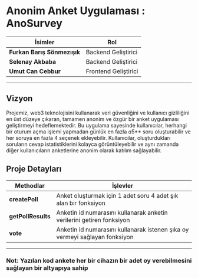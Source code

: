 # Anonim Anket Uygulaması : AnoSurvey

| **İsimler**              | **Rol** |
|----------------------------|----------------------------|
| **Furkan Barış Sönmezışık**                | Backend Geliştirici |
| **Selenay Akbaba**                | Backend Geliştirici |
| **Umut Can Cebbur**            | Frontend Geliştirici    |
---

## Vizyon
Projemiz, web3 teknolojisini kullanarak veri güvenliğini ve kullanıcı gizliliğini en üst düzeye çıkaran, tamamen anonim ve özgür bir anket uygulaması geliştirmeyi hedeflemektedir. Bu uygulama sayesinde kullanıcılar, herhangi bir oturum açma işlemi yapmadan günlük en fazla *a*5** soru oluşturabilir ve her soruya en fazla 4 seçenek ekleyebilir. Kullanıcılar, oluşturdukları soruların cevap istatistiklerini kolayca görüntüleyebilir ve aynı zamanda diğer kullanıcıların anketlerine anonim olarak katılım sağlayabilir.

## Proje Detayları

| **Methodlar**              | **İşlevler** |
|----------------------------|----------------------------|
| **createPoll**                | Anket oluşturmak için 1 adet soru 4 adet şık alan bir fonksiyon|
| **getPollResults**                | Anketin id numarasını kullanarak anketin verilerini getiren fonksiyon |
| **vote**            | Anketin id numarasını kullanarak istenen şıka oy vermeyi sağlayan fonksiyon    |
---

### Not: Yazılan kod ankete her bir cihazın bir adet oy verebilmesini sağlayan bir altyapıya sahip

